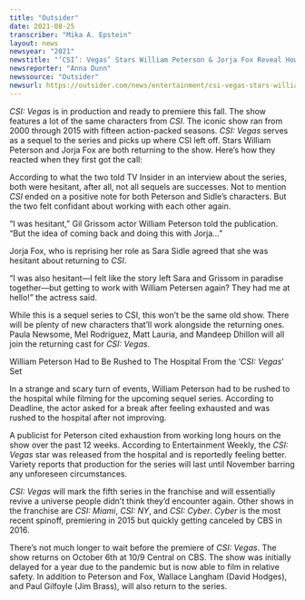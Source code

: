 ```yaml
---
title: "Outsider"
date: 2021-08-25
transcriber: "Mika A. Epstein"
layout: news
newsyear: "2021"
newstitle: "‘CSI’: Vegas’ Stars William Peterson & Jorja Fox Reveal How They First Reacted When First Getting Call About Show"
newsreporter: "Anna Dunn"
newssource: "Outsider"
newsurl: https://outsider.com/news/entertainment/csi-vegas-stars-william-peterson-jorja-fox-reveal-how-they-first-reacted-when-first-getting-call-about-show/
---
```


_CSI: Vegas_ is in production and ready to premiere this fall. The show features a lot of the same characters from _CSI_. The iconic show ran from 2000 through 2015 with fifteen action-packed seasons. _CSI: Vegas_ serves as a sequel to the series and picks up where CSI left off. Stars William Peterson and Jorja Fox are both returning to the show. Here’s how they reacted when they first got the call:

According to what the two told TV Insider in an interview about the series, both were hesitant, after all, not all sequels are successes. Not to mention _CSI_ ended on a positive note for both Peterson and Sidle’s characters. But the two felt confidant about working with each other again.

“I was hesitant,” Gil Grissom actor William Peterson told the publication. “But the idea of coming back and doing this with Jorja…”

Jorja Fox, who is reprising her role as Sara Sidle agreed that she was hesitant about returning to _CSI_.

“I was also hesitant—I felt like the story left Sara and Grissom in paradise together—but getting to work with William Petersen again? They had me at hello!” the actress said.

While this is a sequel series to CSI, this won’t be the same old show. There will be plenty of new characters that’ll work alongside the returning ones. Paula Newsome, Mel Rodriguez, Matt Lauria, and Mandeep Dhillon will all join the returning cast for _CSI: Vegas_.

William Peterson Had to Be Rushed to The Hospital From the ‘_CSI: Vegas_’ Set

In a strange and scary turn of events, William Peterson had to be rushed to the hospital while filming for the upcoming sequel series. According to Deadline, the actor asked for a break after feeling exhausted and was rushed to the hospital after not improving.

A publicist for Peterson cited exhaustion from working long hours on the show over the past 12 weeks. According to Entertainment Weekly, the _CSI: Vegas_ star was released from the hospital and is reportedly feeling better. Variety reports that production for the series will last until November barring any unforeseen circumstances.

_CSI: Vegas_ will mark the fifth series in the franchise and will essentially revive a universe people didn’t think they’d encounter again. Other shows in the franchise are _CSI: Miami_, _CSI: NY_, and _CSI: Cyber_. _Cyber_ is the most recent spinoff, premiering in 2015 but quickly getting canceled by CBS in 2016.

There’s not much longer to wait before the premiere of _CSI: Vegas_. The show returns on October 6th at 10/9 Central on CBS. The show was initially delayed for a year due to the pandemic but is now able to film in relative safety. In addition to Peterson and Fox, Wallace Langham (David Hodges), and Paul Gilfoyle (Jim Brass), will also return to the series.
